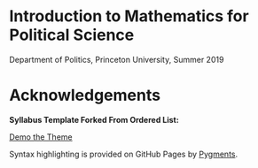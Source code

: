 # Introduction to Mathematics for Political Science

Department of Politics, Princeton University, Summer 2019

# Acknowledgements

**Syllabus Template Forked From Ordered List:**

[Demo the Theme](http://orderedlist.github.com/minimal/)

Syntax highlighting is provided on GitHub Pages by [Pygments](http://pygments.org).
